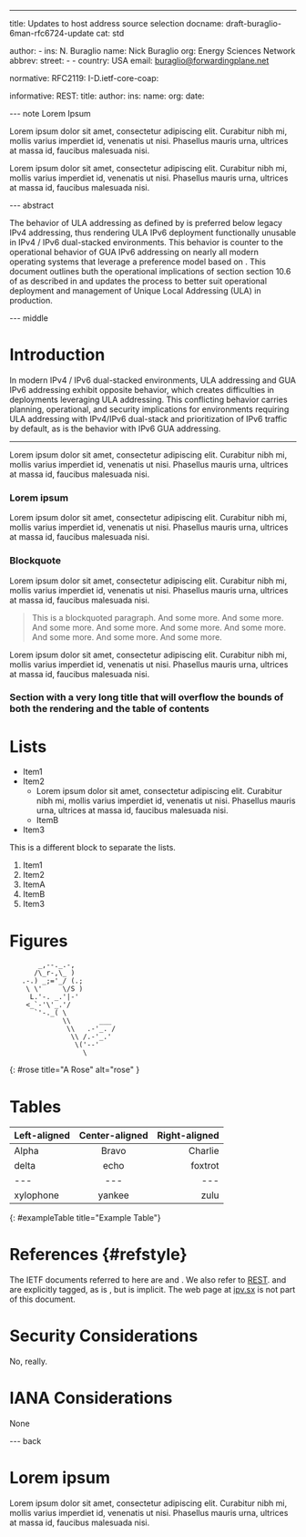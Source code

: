 ---
title: Updates to host address source selection 
docname: draft-buraglio-6man-rfc6724-update
cat: std

author:
      -
        ins: N. Buraglio
        name: Nick Buraglio
        org: Energy Sciences Network
        abbrev: 
        street:
          - 
          - 
        country: USA
        email: buraglio@forwardingplane.net

normative:
  RFC2119:
  I-D.ietf-core-coap:

informative:
  REST:
    title: 
    author:
        ins: 
        name: 
        org: 
    date: 

--- note Lorem Ipsum

Lorem ipsum dolor sit amet, consectetur adipiscing elit. Curabitur nibh mi, mollis varius imperdiet id, venenatis ut nisi. Phasellus mauris urna, ultrices at massa id, faucibus malesuada nisi.

Lorem ipsum dolor sit amet, consectetur adipiscing elit. Curabitur nibh mi, mollis varius imperdiet id, venenatis ut nisi. Phasellus mauris urna, ultrices at massa id, faucibus malesuada nisi.


--- abstract

The behavior of ULA addressing as defined by [](RFC6724) is preferred below legacy IPv4 addressing, thus rendering ULA IPv6 deployment functionally unusable in IPv4 / IPv6 dual-stacked environments. This behavior is counter to the operational behavior of GUA IPv6 addressing on nearly all modern operating systems that leverage a preference model based on [](RFC6724).
This document outlines buth the operational implications of section section 10.6 of [](RFC6724) as described in [](draft-ietf-v6ops-ula) and updates the process to better suit operational deployment and management of Unique Local Addressing (ULA) in production.


--- middle

Introduction
============

In modern IPv4 / IPv6 dual-stacked environments, ULA addressing and GUA IPv6 addressing exhibit opposite behavior, which creates difficulties in deployments
leveraging ULA addressing. This conflicting behavior carries planning, operational, and security implications for environments requiring ULA addressing with IPv4/IPv6 dual-stack and prioritization of IPv6 traffic by default, as is the behavior with IPv6 GUA addressing.

-----------

Lorem ipsum dolor sit amet, consectetur adipiscing elit. Curabitur nibh mi, mollis varius imperdiet id, venenatis ut nisi. Phasellus mauris urna, ultrices at massa id, faucibus malesuada nisi.

### Lorem ipsum

Lorem ipsum dolor sit amet, consectetur adipiscing elit. Curabitur nibh mi, mollis varius imperdiet id, venenatis ut nisi. Phasellus mauris urna, ultrices at massa id, faucibus malesuada nisi.

### Blockquote

Lorem ipsum dolor sit amet, consectetur adipiscing elit. Curabitur nibh mi, mollis varius imperdiet id, venenatis ut nisi. Phasellus mauris urna, ultrices at massa id, faucibus malesuada nisi.

> This is a blockquoted paragraph.  And some more.
> And some more.  And some more.  And some more.  And some more.
> And some more.  And some more.  And some more.  And some more.

Lorem ipsum dolor sit amet, consectetur adipiscing elit. Curabitur nibh mi, mollis varius imperdiet id, venenatis ut nisi. Phasellus mauris urna, ultrices at massa id, faucibus malesuada nisi.

### Section with a very long title that will overflow the bounds of both the rendering and the table of contents

# Lists

* Item1
* Item2
  * Lorem ipsum dolor sit amet, consectetur adipiscing elit. Curabitur nibh mi, mollis varius imperdiet id, venenatis ut nisi. Phasellus mauris urna, ultrices at massa id, faucibus malesuada nisi.
  * ItemB
* Item3

This is a different block to separate the lists.

1. Item1
1. Item2
  1. ItemA
  1. ItemB
1. Item3


# Figures

~~~~~~~~~~
       _,--._.-,           
      /\_r-,\_ )           
   .-.) _;='_/ (.;         
    \ \'     \/S )         
     L.'-. _.'|-'          
    <_`-'\'_.'/            
      `'-._( \             
             \\       ___  
              \\   .-'_. / 
               \\ /.-'_.'  
                \('--'	   
                  \        
~~~~~~~~~~
{: #rose title="A Rose" alt="rose" }


# Tables

| Left-aligned | Center-aligned | Right-aligned|
| :-- | :--:|----:|
| Alpha | Bravo | Charlie |
| delta | echo | foxtrot |
| --- | --- | --- |
| xylophone | yankee | zulu |
{: #exampleTable title="Example Table"}

# References {#refstyle}

The IETF documents referred to here are [](RFC2119) and [](I-D.ietf-core-coap).  We also refer to [REST](REST).  [](a-rose) and [](exampleTable) are explicitly tagged, as is [](refstyle), but [](security-considerations) is implicit.  The web page at [ipv.sx](http://ipv.sx/) is not part of this document.

# Security Considerations

No, really.

# IANA Considerations

None


--- back

# Lorem ipsum

Lorem ipsum dolor sit amet, consectetur adipiscing elit. Curabitur nibh mi, mollis varius imperdiet id, venenatis ut nisi. Phasellus mauris urna, ultrices at massa id, faucibus malesuada nisi.



